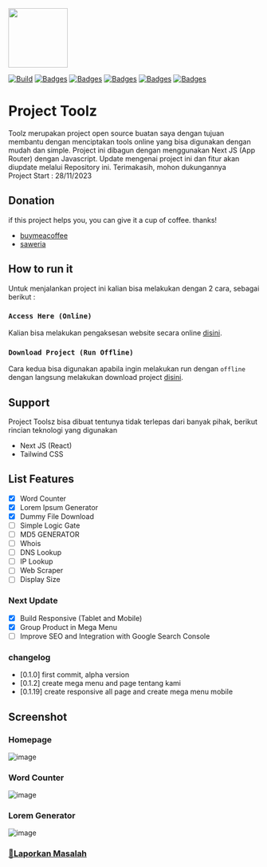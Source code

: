 
<img src="https://github.com/fajriyan/toolsz/assets/56616688/be46e701-d955-4cfe-999f-6161e6ed1fab" style="width:119px"/>

[![Build](https://img.shields.io/github/followers/fajriyan)](https://github.com/login?return_to=https%3A%2F%2Fgithub.com%2Ffajriyan)
[![Badges](https://img.shields.io/github/stars/fajriyan/toolsz)]()
[![Badges](https://img.shields.io/github/languages/code-size/fajriyan/toolsz)]()
[![Badges](https://img.shields.io/bower/l/react)]()
[![Badges](https://img.shields.io/github/directory-file-count/fajriyan/toolsz)]()
[![Badges](https://img.shields.io/github/package-json/v/fajriyan/toolsz?label=package%20json)]()

#  Project Toolz


Toolz merupakan project open source buatan saya dengan tujuan membantu dengan menciptakan tools online yang bisa digunakan dengan mudah dan simple. Project ini dibagun dengan menggunakan Next JS (App Router) dengan Javascript. Update mengenai project ini dan fitur akan diupdate melalui Repository ini. Terimakasih, mohon dukungannya
<br>Project Start : 28/11/2023

## Donation 
if this project helps you, you can give it a cup of coffee. thanks!
* [buymeacoffee](https://www.buymeacoffee.com/fajriyan)
* [saweria](https://saweria.co/fajriyan)

## How to run it

Untuk menjalankan project ini kalian bisa melakukan dengan 2 cara, sebagai berikut : 

### `Access Here (Online)`

Kalian bisa melakukan pengaksesan website secara online [disini](toolsz.vercel.app).

### `Download Project (Run Offline)`

Cara kedua bisa digunakan apabila ingin melakukan run dengan `offline` dengan langsung melakukan download project [disini](https://github.com/fajriyan/toolsz.git).

## Support
Project Toolsz bisa dibuat tentunya tidak terlepas dari banyak pihak, berikut rincian teknologi yang digunakan
* Next JS (React)
* Tailwind CSS

## List Features
- [x] Word Counter
- [x] Lorem Ipsum Generator
- [x] Dummy File Download
- [ ] Simple Logic Gate
- [ ] MD5 GENERATOR
- [ ] Whois
- [ ] DNS Lookup 
- [ ] IP Lookup
- [ ] Web Scraper 
- [ ] Display Size 

### Next Update
- [x] Build Responsive (Tablet and Mobile)
- [x] Group Product in Mega Menu
- [ ] Improve SEO and Integration with Google Search Console

### changelog
- [0.1.0] first commit, alpha version
- [0.1.2] create mega menu and page tentang kami
- [0.1.19] create responsive all page and create mega menu mobile


## Screenshot

### Homepage
![image](https://github.com/fajriyan/toolsz/assets/56616688/689f875f-9d4f-4842-9c1f-23f41d0f4093)

### Word Counter
![image](https://github.com/fajriyan/toolsz/assets/56616688/81601836-45c9-4194-86c0-32296f3a3111)

### Lorem Generator
![image](https://github.com/fajriyan/toolsz/assets/56616688/4984e084-35ce-40b1-824e-14b219531fde)


### <a href="https://github.com/fajriyan/toolsz/issues/new">📢Laporkan Masalah</a>
